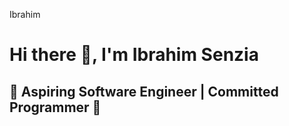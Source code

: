 Ibrahim

# Hi there 👋, I'm Ibrahim Senzia

## 🚀 Aspiring Software Engineer | Committed Programmer 🚀
